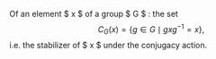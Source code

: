 Of an element $ x $ of a group $ G $ : the set
$$C_G(x)= \{g \in G \mid gxg ^{-1}=x \},$$ i.e. the stabilizer of $ x $
under the conjugacy action.
